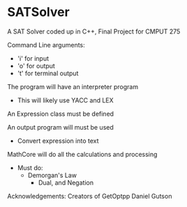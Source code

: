 # SATSolver
A SAT Solver coded up in C++, Final Project for CMPUT 275

Command Line arguments:
  - 'i' for input
  - 'o' for output
  - 't' for terminal output 

The program will have an interpreter program
  - This will likely use YACC and LEX

An Expression class must be defined

An output program will must be used
  - Convert expression into text

MathCore will do all the calculations and processing
  - Must do:  
    - Demorgan's Law
      - Dual, and Negation
    
Acknowledgements:
	Creators of GetOptpp
		Daniel Gutson
	